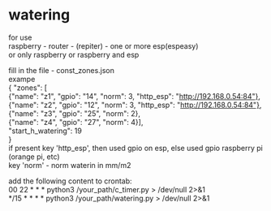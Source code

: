 # watering

for use <br>
raspberry - router - (repiter) - one or more esp(espeasy) <br>
or only raspberry
or raspberry and esp



fill in the file - const_zones.json <br>
exampe <br>
{
"zones": [ <br>
    {"name": "z1", "gpio": "14", "norm": 3, "http_esp": "http://192.168.0.54:84"},  <br>
    {"name": "z2", "gpio": "12", "norm": 3, "http_esp": "http://192.168.0.54:84"}, <br>
    {"name": "z3", "gpio": "25", "norm": 2}, <br>
    {"name": "z4", "gpio": "27", "norm": 4}], <br>
"start_h_watering": 19 <br>
} <br>
if present key 'http_esp', then used gpio on esp, else used gpio raspberry pi (orange pi, etc) <br>
key 'norm' - norm waterin in mm/m2 <br>

add the following content to crontab: <br>
00 22 * * * python3 /your_path/c_timer.py > /dev/null 2>&1 <br>
*/15 * * * * python3 /your_path/watering.py > /dev/null 2>&1 <br>
